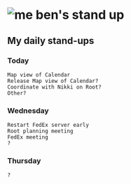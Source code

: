 # ![me](https://avatars2.githubusercontent.com/u/5232044?s=50&v=4) ben's stand up

## My daily stand-ups

### Today

    Map view of Calendar
    Release Map view of Calendar?
    Coordinate with Nikki on Root?
    Other?

### Wednesday

    Restart FedEx server early
    Root planning meeting
    FedEx meeting
    ?
    
### Thursday

    ?
    
    
